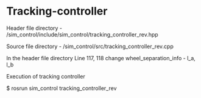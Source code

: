# Tracking-controller

Header file directory - /sim_control/include/sim_control/tracking_controller_rev.hpp

Source file directory - /sim_control/src/tracking_controller_rev.cpp

In the header file directory
Line 117, 118
change wheel_separation_info - l_a, l_b

Execution of tracking controller

$ rosrun sim_control tracking_controller_rev
